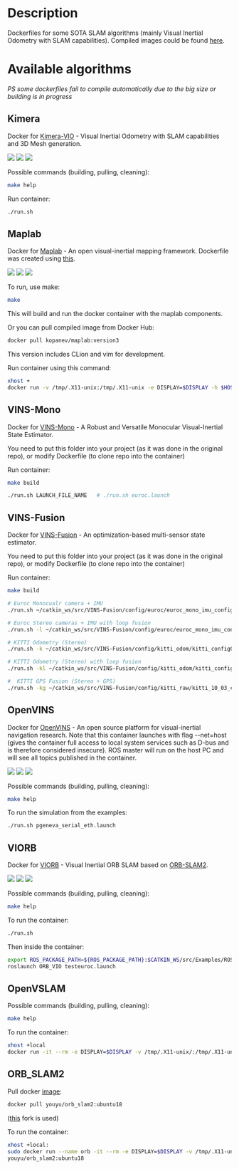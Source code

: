 # Description 
Dockerfiles for some SOTA SLAM algorithms (mainly Visual Inertial Odometry with SLAM capabilities). Compiled images could be found [here](https://hub.docker.com/u/kopanev).

# Available algorithms
*PS some dockerfiles fail to compile automatically due to the big size or building is in progress*
## Kimera
Docker for [Kimera-VIO](https://github.com/MIT-SPARK/Kimera-VIO-ROS) - Visual Inertial Odometry with SLAM capabilities and 3D Mesh generation.

![](https://img.shields.io/docker/pulls/kopanev/kimera)
![](https://img.shields.io/docker/cloud/automated/kopanev/kimera)
![](https://img.shields.io/docker/cloud/build/kopanev/kimera)

Possible commands (building, pulling, cleaning):
```sh
make help
```
Run container:
```sh
./run.sh
```

## Maplab 
Docker for [Maplab](https://github.com/ethz-asl/maplab) - An open visual-inertial mapping framework. Dockerfile was created using [this](https://github.com/sofwerx/docker-maplab).

![](https://img.shields.io/docker/pulls/kopanev/maplab)
![](https://img.shields.io/docker/cloud/automated/kopanev/maplab)
![](https://img.shields.io/docker/cloud/build/kopanev/maplab)

To run, use make:
```sh
make
```
This will build and run the docker container with the maplab components.

Or you can pull compiled image from Docker Hub:
```sh
docker pull kopanev/maplab:version3
```
This version includes CLion and vim for development.

Run container using this command: 
```sh
xhost +
docker run -v /tmp/.X11-unix:/tmp/.X11-unix -e DISPLAY=$DISPLAY -h $HOSTNAME -v $HOME/.Xauthority:/home/lyonn/.Xauthority kopanev/maplab:version3
```

## VINS-Mono
Docker for [VINS-Mono](https://github.com/HKUST-Aerial-Robotics/VINS-Mono) - A Robust and Versatile Monocular Visual-Inertial State Estimator.

You need to put this folder into your project (as it was done in the original repo), or modify Dockerfile (to clone repo into the container)

Run container:
```sh
make build

./run.sh LAUNCH_FILE_NAME   # ./run.sh euroc.launch
```

## VINS-Fusion
Docker for [VINS-Fusion](https://github.com/HKUST-Aerial-Robotics/VINS-Fusion) - An optimization-based multi-sensor state estimator.

You need to put this folder into your project (as it was done in the original repo), or modify Dockerfile (to clone repo into the container)

Run container:
```sh
make build

# Euroc Monocualr camera + IMU
./run.sh ~/catkin_ws/src/VINS-Fusion/config/euroc/euroc_mono_imu_config.yaml

# Euroc Stereo cameras + IMU with loop fusion
./run.sh -l ~/catkin_ws/src/VINS-Fusion/config/euroc/euroc_mono_imu_config.yaml

# KITTI Odometry (Stereo)
./run.sh -k ~/catkin_ws/src/VINS-Fusion/config/kitti_odom/kitti_config00-02.yaml YOUR_DATASET_FOLDER/sequences/00/

# KITTI Odometry (Stereo) with loop fusion
./run.sh -kl ~/catkin_ws/src/VINS-Fusion/config/kitti_odom/kitti_config00-02.yaml YOUR_DATASET_FOLDER/sequences/00/

#  KITTI GPS Fusion (Stereo + GPS)
./run.sh -kg ~/catkin_ws/src/VINS-Fusion/config/kitti_raw/kitti_10_03_config.yaml YOUR_DATASET_FOLDER/2011_10_03_drive_0027_sync/
```

## OpenVINS
Docker for [OpenVINS](https://github.com/rpng/open_vins) - An open source platform for visual-inertial navigation research. Note that this container launches with flag --net=host (gives the container full access to local system services such as D-bus and is therefore considered insecure). ROS master will run on the host PC and will see all topics published in the container.

![](https://img.shields.io/docker/pulls/kopanev/openvins)
![](https://img.shields.io/docker/cloud/automated/kopanev/openvins)
![](https://img.shields.io/docker/cloud/build/kopanev/openvins)

Possible commands (building, pulling, cleaning):
```sh
make help
```

To run the simulation from the examples:

```sh
./run.sh pgeneva_serial_eth.launch
```

## VIORB
Docker for [VIORB](https://github.com/jingpang/LearnVIORB) - Visual Inertial ORB SLAM based on [ORB-SLAM2](https://github.com/raulmur/ORB_SLAM2).

![](https://img.shields.io/docker/pulls/kopanev/viorb)
![](https://img.shields.io/docker/cloud/automated/kopanev/viorb)
![](https://img.shields.io/docker/cloud/build/kopanev/viorb)

Possible commands (building, pulling, cleaning):
```sh
make help
```

To run the container:

```sh
./run.sh
```

Then inside the container:
```sh
export ROS_PACKAGE_PATH=${ROS_PACKAGE_PATH}:$CATKIN_WS/src/Examples/ROS 
roslaunch ORB_VIO testeuroc.launch
```

## OpenVSLAM

Possible commands (building, pulling, cleaning):
```sh
make help
```

To run the container:
```sh
xhost +local
docker run -it --rm -e DISPLAY=$DISPLAY -v /tmp/.X11-unix/:/tmp/.X11-unix:ro ros:openvslam
```

## ORB_SLAM2

Pull docker [image](https://hub.docker.com/r/youyu/orb_slam2/tags?page=1&ordering=last_updated): 
```sh
docker pull youyu/orb_slam2:ubuntu18
```
([this](https://github.com/yuyou/ORB_SLAM2) fork is used)

To run the container:
```sh
xhost +local:
sudo docker run --name orb -it --rm -e DISPLAY=$DISPLAY -v /tmp/.X11-unix:/tmp/.X11-unix:ro \
youyu/orb_slam2:ubuntu18
```
